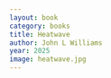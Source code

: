 ```yaml
---
layout: book
category: books
title: Heatwave
author: John L Williams
year: 2025
image: heatwave.jpg
---
```

